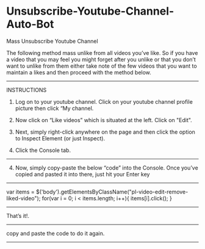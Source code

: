 # Unsubscribe-Youtube-Channel-Auto-Bot
Mass Unsubscribe Youtube Channel

The following method mass unlike from all videos you’ve like. So if you have a video that you may feel you might forget after you unlike or that you don’t want to unlike from them either take note of the few videos that you want to maintain a likes and then proceed with the method below.

---------------------------

INSTRUCTIONS

1. Log on to your youtube channel. Click on your youtube channel profile picture then click “My channel.

2. Now click on “Like videos” which is situated at the left. Click on "Edit".

3. Next, simply right-click anywhere on the page and then click the option to Inspect Element (or just Inspect).

4.  Click the Console tab.

-----------------------------

4. Now, simply copy-paste the below “code” into the Console. Once you’ve copied and pasted it into there, just hit your Enter key

------------------------
var items = $('body').getElementsByClassName("pl-video-edit-remove-liked-video");
for(var i = 0; i < items.length; i++){
items[i].click();
}

-------------------------------------- 

That’s it!. 

------------------------------------

copy and paste the code to do it again.

-----------------

